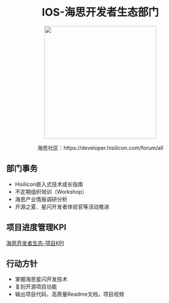 <div align="center">
  <h1>IOS-海思开发者生态部门</h1>
</div>

<p align="center">
<img src="https://abrillant-lee.github.io/Hisilicon/HISILICON.jpg" width="300" />
</p>

<p align="center">
 海思社区：https://developer.hisilicon.com/forum/all  
</p>


##  部门事务 
- Hisilicon嵌入式技术成长指南  
- 不定期组织培训（Workshop）  
- 海思产业情报调研分析  
- 开源之夏、星闪开发者体验官等活动推进  

## 项目进度管理KPI

[海思开发者生态-项目KPI](https://zdqy7ear4m.feishu.cn/wiki/DlFCwbGl0iNTXmkWp9wcv6KSnCd?from=from_copylink)

## 行动方针

- 掌握海思星闪开发技术
- 复刻开源项目功能
- 输出项目代码，高质量Readme文档，项目视频
